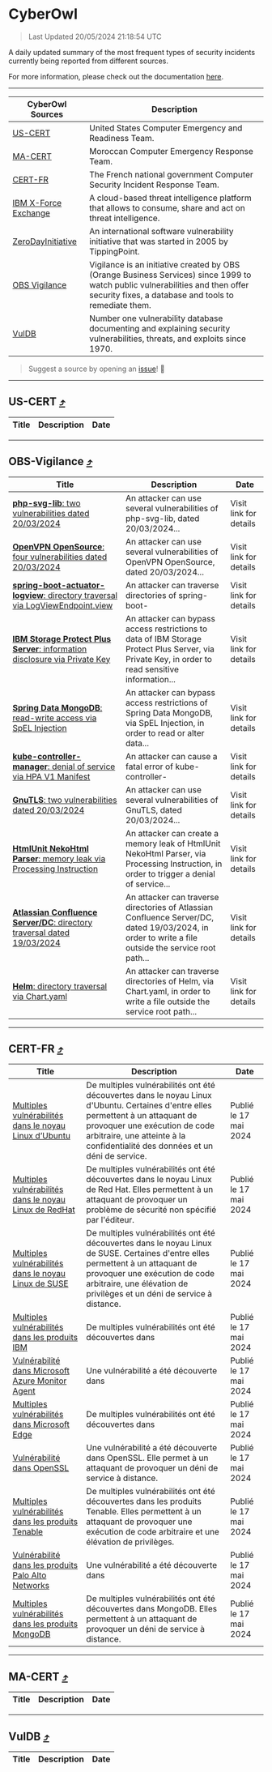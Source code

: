
 <div id='top'></div>

# CyberOwl

 > Last Updated 20/05/2024 21:18:54 UTC
 
 A daily updated summary of the most frequent types of security incidents currently being reported from different sources.
 
 For more information, please check out the documentation [here](./docs/README.md).
 
 ---
 |CyberOwl Sources|Description|
 |---|---|
 |[US-CERT](#us-cert-arrow_heading_up)|United States Computer Emergency and Readiness Team.|
 |[MA-CERT](#ma-cert-arrow_heading_up)|Moroccan Computer Emergency Response Team.|
 |[CERT-FR](#cert-fr-arrow_heading_up)|The French national government Computer Security Incident Response Team.|
 |[IBM X-Force Exchange](#ibmcloud-arrow_heading_up)|A cloud-based threat intelligence platform that allows to consume, share and act on threat intelligence.|
 |[ZeroDayInitiative](#zerodayinitiative-arrow_heading_up)|An international software vulnerability initiative that was started in 2005 by TippingPoint.|
 |[OBS Vigilance](#obs-vigilance-arrow_heading_up)|Vigilance is an initiative created by OBS (Orange Business Services) since 1999 to watch public vulnerabilities and then offer security fixes, a database and tools to remediate them.|
 |[VulDB](#vuldb-arrow_heading_up)|Number one vulnerability database documenting and explaining security vulnerabilities, threats, and exploits since 1970.|
 
 > Suggest a source by opening an [issue](https://github.com/karimhabush/cyberowl/issues)! :raised_hands:
 ---

## US-CERT [:arrow_heading_up:](#cyberowl)

 |Title|Description|Date|
 |---|---|---|
 
 ---

## OBS-Vigilance [:arrow_heading_up:](#cyberowl)

 |Title|Description|Date|
 |---|---|---|
 |[<a href="https://vigilance.fr/vulnerability/php-svg-lib-two-vulnerabilities-dated-20-03-2024-43834" class="noirorange"><b>php-svg-lib</b>: two vulnerabilities dated 20/03/2024</a>](https://vigilance.fr/vulnerability/php-svg-lib-two-vulnerabilities-dated-20-03-2024-43834)|An attacker can use several vulnerabilities of php-svg-lib, dated 20/03/2024...|Visit link for details|
 |[<a href="https://vigilance.fr/vulnerability/OpenVPN-OpenSource-four-vulnerabilities-dated-20-03-2024-43833" class="noirorange"><b>OpenVPN OpenSource</b>: four vulnerabilities dated 20/03/2024</a>](https://vigilance.fr/vulnerability/OpenVPN-OpenSource-four-vulnerabilities-dated-20-03-2024-43833)|An attacker can use several vulnerabilities of OpenVPN OpenSource, dated 20/03/2024...|Visit link for details|
 |[<a href="https://vigilance.fr/vulnerability/spring-boot-actuator-logview-directory-traversal-via-LogViewEndpoint-view-43831" class="noirorange"><b>spring-boot-<wbr>actuator-logview</wbr></b>: directory traversal via LogViewEndpoint.view</a>](https://vigilance.fr/vulnerability/spring-boot-actuator-logview-directory-traversal-via-LogViewEndpoint-view-43831)|An attacker can traverse directories of spring-boot-|Visit link for details|
 |[<a href="https://vigilance.fr/vulnerability/IBM-Storage-Protect-Plus-Server-information-disclosure-via-Private-Key-43830" class="noirorange"><b>IBM Storage Protect Plus Server</b>: information disclosure via Private Key</a>](https://vigilance.fr/vulnerability/IBM-Storage-Protect-Plus-Server-information-disclosure-via-Private-Key-43830)|An attacker can bypass access restrictions to data of IBM Storage Protect Plus Server, via Private Key, in order to read sensitive information...|Visit link for details|
 |[<a href="https://vigilance.fr/vulnerability/Spring-Data-MongoDB-read-write-access-via-SpEL-Injection-43829" class="noirorange"><b>Spring Data MongoDB</b>: read-write access via SpEL Injection</a>](https://vigilance.fr/vulnerability/Spring-Data-MongoDB-read-write-access-via-SpEL-Injection-43829)|An attacker can bypass access restrictions of Spring Data MongoDB, via SpEL Injection, in order to read or alter data...|Visit link for details|
 |[<a href="https://vigilance.fr/vulnerability/kube-controller-manager-denial-of-service-via-HPA-V1-Manifest-43826" class="noirorange"><b>kube-controller-<wbr>manager</wbr></b>: denial of service via HPA V1 Manifest</a>](https://vigilance.fr/vulnerability/kube-controller-manager-denial-of-service-via-HPA-V1-Manifest-43826)|An attacker can cause a fatal error of kube-controller-|Visit link for details|
 |[<a href="https://vigilance.fr/vulnerability/GnuTLS-two-vulnerabilities-dated-20-03-2024-43824" class="noirorange"><b>GnuTLS</b>: two vulnerabilities dated 20/03/2024</a>](https://vigilance.fr/vulnerability/GnuTLS-two-vulnerabilities-dated-20-03-2024-43824)|An attacker can use several vulnerabilities of GnuTLS, dated 20/03/2024...|Visit link for details|
 |[<a href="https://vigilance.fr/vulnerability/HtmlUnit-NekoHtml-Parser-memory-leak-via-Processing-Instruction-43823" class="noirorange"><b>HtmlUnit NekoHtml Parser</b>: memory leak via Processing Instruction</a>](https://vigilance.fr/vulnerability/HtmlUnit-NekoHtml-Parser-memory-leak-via-Processing-Instruction-43823)|An attacker can create a memory leak of HtmlUnit NekoHtml Parser, via Processing Instruction, in order to trigger a denial of service...|Visit link for details|
 |[<a href="https://vigilance.fr/vulnerability/Atlassian-Confluence-Server-DC-directory-traversal-dated-19-03-2024-43822" class="noirorange"><b>Atlassian Confluence Server/DC</b>: directory traversal dated 19/03/2024</a>](https://vigilance.fr/vulnerability/Atlassian-Confluence-Server-DC-directory-traversal-dated-19-03-2024-43822)|An attacker can traverse directories of Atlassian Confluence Server/DC, dated 19/03/2024, in order to write a file outside the service root path...|Visit link for details|
 |[<a href="https://vigilance.fr/vulnerability/Helm-directory-traversal-via-Chart-yaml-43821" class="noirorange"><b>Helm</b>: directory traversal via Chart.yaml</a>](https://vigilance.fr/vulnerability/Helm-directory-traversal-via-Chart-yaml-43821)|An attacker can traverse directories of Helm, via Chart.yaml, in order to write a file outside the service root path...|Visit link for details|
 
 ---

## CERT-FR [:arrow_heading_up:](#cyberowl)

 |Title|Description|Date|
 |---|---|---|
 |[Multiples vulnérabilités dans le noyau Linux d’Ubuntu](https://www.cert.ssi.gouv.fr/avis/CERTFR-2024-AVI-0422/)|De multiples vulnérabilités ont été découvertes dans le noyau Linux d'Ubuntu. Certaines d'entre elles permettent à un attaquant de provoquer une exécution de code arbitraire, une atteinte à la confidentialité des données et un déni de service.|Publié le 17 mai 2024|
 |[Multiples vulnérabilités dans le noyau Linux de RedHat](https://www.cert.ssi.gouv.fr/avis/CERTFR-2024-AVI-0421/)|De multiples vulnérabilités ont été découvertes dans le noyau Linux de Red Hat. Elles permettent à un attaquant de provoquer un problème de sécurité non spécifié par l'éditeur.|Publié le 17 mai 2024|
 |[Multiples vulnérabilités dans le noyau Linux de SUSE](https://www.cert.ssi.gouv.fr/avis/CERTFR-2024-AVI-0420/)|De multiples vulnérabilités ont été découvertes dans le noyau Linux de SUSE. Certaines d'entre elles permettent à un attaquant de provoquer une exécution de code arbitraire, une élévation de privilèges et un déni de service à distance.|Publié le 17 mai 2024|
 |[Multiples vulnérabilités dans les produits IBM](https://www.cert.ssi.gouv.fr/avis/CERTFR-2024-AVI-0419/)|De multiples vulnérabilités ont été découvertes dans |Publié le 17 mai 2024|
 |[Vulnérabilité dans Microsoft Azure Monitor Agent](https://www.cert.ssi.gouv.fr/avis/CERTFR-2024-AVI-0418/)|Une vulnérabilité a été découverte dans |Publié le 17 mai 2024|
 |[Multiples vulnérabilités dans Microsoft Edge](https://www.cert.ssi.gouv.fr/avis/CERTFR-2024-AVI-0417/)|De multiples vulnérabilités ont été découvertes dans |Publié le 17 mai 2024|
 |[Vulnérabilité dans OpenSSL](https://www.cert.ssi.gouv.fr/avis/CERTFR-2024-AVI-0416/)|Une vulnérabilité a été découverte dans OpenSSL. Elle permet à un attaquant de provoquer un déni de service à distance.|Publié le 17 mai 2024|
 |[Multiples vulnérabilités dans les produits Tenable](https://www.cert.ssi.gouv.fr/avis/CERTFR-2024-AVI-0415/)|De multiples vulnérabilités ont été découvertes dans les produits Tenable. Elles permettent à un attaquant de provoquer une exécution de code arbitraire et une élévation de privilèges.|Publié le 17 mai 2024|
 |[Vulnérabilité dans les produits Palo Alto Networks](https://www.cert.ssi.gouv.fr/avis/CERTFR-2024-AVI-0414/)|Une vulnérabilité a été découverte dans |Publié le 17 mai 2024|
 |[Multiples vulnérabilités dans les produits MongoDB](https://www.cert.ssi.gouv.fr/avis/CERTFR-2024-AVI-0413/)|De multiples vulnérabilités ont été découvertes dans MongoDB. Elles permettent à un attaquant de provoquer un déni de service à distance.|Publié le 17 mai 2024|
 
 ---

## MA-CERT [:arrow_heading_up:](#cyberowl)

 |Title|Description|Date|
 |---|---|---|
 
 ---

## VulDB [:arrow_heading_up:](#cyberowl)

 |Title|Description|Date|
 |---|---|---|
 